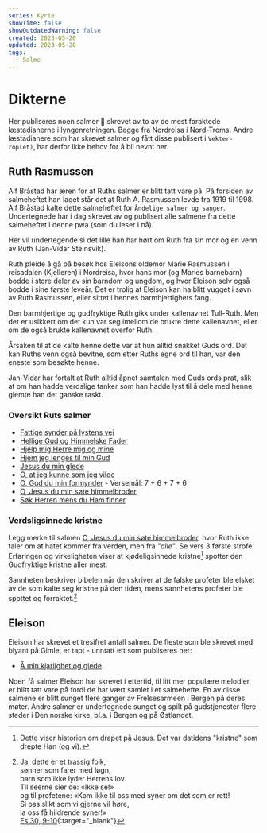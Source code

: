 ```yaml
---
series: Kyrie
showTime: false
showOutdatedWarning: false
created: 2023-05-20
updated: 2023-05-20
tags:
  - Salme
---
```


# Dikterne
Her publiseres noen salmer 🎼 skrevet av to av de mest foraktede læstadianerne i lyngenretningen. Begge fra Nordreisa i Nord-Troms. Andre læstadianere som har skrevet salmer og fått disse publisert i `Vekter-rop(et)`, har derfor ikke behov for å bli nevnt her.

## Ruth Rasmussen
Alf Bråstad har æren for at Ruths salmer er blitt tatt vare på. På forsiden av salmeheftet han laget står det at Ruth A. Rasmussen levde fra 1919 til 1998. Alf Bråstad kalte dette salmeheftet for `Åndelige salmer og sanger`. Undertegnede har i dag skrevet av og publisert alle salmene fra dette salmeheftet i denne pwa (som du leser i nå).

Her vil undertegende si det lille han har hørt om Ruth fra sin mor og en venn av Ruth (Jan-Vidar Steinsvik).

Ruth pleide å gå på besøk hos Eleisons oldemor Marie Rasmussen i reisadalen (Kjelleren) i Nordreisa, hvor hans mor (og Maries barnebarn) bodde i store deler av sin barndom og ungdom, og hvor Eleison selv også bodde i sine første leveår. Det er trolig at Eleison kan ha blitt vugget i søvn av Ruth Rasmussen, eller sittet i hennes barmhjertighets fang.

Den barmhjertige og gudfryktige Ruth gikk under kallenavnet Tull-Ruth. Men det er usikkert om det kun var seg imellom de brukte dette kallenavnet, eller om de også brukte kallenavnet overfor Ruth.

Årsaken til at de kalte henne dette var at hun alltid snakket Guds ord. Det kan Ruths venn også bevitne, som etter Ruths egne ord til han, var den eneste som besøkte henne.

Jan-Vidar har fortalt at Ruth alltid åpnet samtalen med Guds ords prat, slik at om han hadde verdslige tanker som han hadde lyst til å dele med henne, glemte han det ganske raskt.

### Oversikt Ruts salmer
- [Fattige synder på lystens vei](/article/salmer/tull-ruth/fattige-synder-paa-lystens-vei)
- [Hellige Gud og Himmelske Fader](/article/salmer/tull-ruth/hellige-gud-og-himmelske-fader)
- [Hjelp mig Herre mig og mine](/article/salmer/tull-ruth/hjelp-mig-herre-mig-og-mine)
- [Hjem jeg lenges til min Gud](/article/salmer/tull-ruth/hjem-jeg-lenges-til-min-gud)
- [Jesus du min glede](/article/salmer/tull-ruth/jesus-du-min-glede)
- [O, at jeg kunne som jeg vilde](/article/salmer/tull-ruth/o-at-jeg-kunne-som-jeg-vilde)
- [O, Gud du min formynder](/article/salmer/tull-ruth/o-gud-du-min-formynder) - Versemål: 7 + 6 + 7 + 6
- [O, Jesus du min søte himmelbroder](/article/salmer/tull-ruth/o-jesus-du-min-sote-himmelbroder)
- [Søk Herren mens du Ham finner](/article/salmer/tull-ruth/sok-herren-mens-du-ham-finner)

### Verdsligsinnede kristne
Legg merke til salmen [O, Jesus du min søte himmelbroder](/article/salmer/tull-ruth/o-jesus-du-min-sote-himmelbroder), hvor Ruth ikke taler om at hatet kommer fra verden, men fra _"alle"_. Se vers 3 første strofe. Erfaringen og virkeligheten viser at kjødeligsinnede kristne[^1] spotter den Gudfryktige kristne aller mest.

Sannheten beskriver bibelen når den skriver at de falske profeter ble elsket av de som kalte seg kristne på den tiden, mens sannhetens profeter ble spottet og forraktet.[^2]

## Eleison
Eleison har skrevet et tresifret antall salmer. De fleste som ble skrevet med blyant på Gimle, er tapt - unntatt ett som publiseres her: 
- [Å min kjarlighet og glede](/article/salmer/kyrie/aa-min-kjaerlighet-og-glede).

Noen få salmer Eleison har skrevet i ettertid, til litt mer populære melodier, er blitt tatt vare på fordi de har vært samlet i et salmehefte. En av disse salmene er blitt sunget flere ganger av Frelsesarmeen i Bergen på deres møter. Andre salmer er undertegnede sunget og spilt på gudstjenester flere steder i Den norske kirke, bl.a. i Bergen og på Østlandet.

[^1]: Dette viser historien om drapet på Jesus. Det var datidens "kristne" som drepte Han (og vi).

[^2]: Ja, dette er et trassig folk,  
  sønner som farer med løgn,  
  barn som ikke lyder Herrens lov.  
  Til seerne sier de: «Ikke se!»  
  og til profetene: «Kom ikke til oss med syner om det som er rett!  
  Si oss slikt som vi gjerne vil høre,  
  la oss få hildrende syner!»  
  [Es 30, 9-10](https://no.bibelsite.com/isaiah/30-10.htm){:target="_blank"}